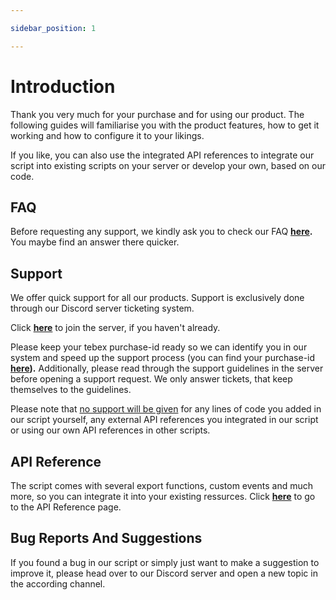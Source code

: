 ```yaml
---

sidebar_position: 1

---
```


  

# Introduction
Thank you very much for your purchase and for using our product. The following guides will familiarise you with the product features, how to get it working and how to configure it to your likings.

If you like, you can also use the integrated API references to integrate our script into existing scripts on your server or develop your own, based on our code.

## FAQ
Before requesting any support, we kindly ask you to check our FAQ **[here](/).**
You maybe find an answer there quicker.

## Support
We offer quick support for all our products. Support is exclusively done through our Discord server ticketing system.

Click **[here](https://www.discord.com)** to join the server, if you haven't already.

Please keep your tebex purchase-id ready so we can identify you in our system and speed up the support process (you can find your purchase-id **[here](https://www.google.com)).**
Additionally, please read through the support guidelines in the server before opening a support request. We only answer tickets, that keep themselves to the guidelines.

Please note that <u>no support will be given</u> for any lines of code you added in our script yourself, any external API references you integrated in our script or using our own API references in other scripts.

## API Reference
The script comes with several export functions, custom events and much more, so you can integrate it into your existing ressurces. Click **[here](/)** to go to the API Reference page.


## Bug Reports And Suggestions
If you found a bug in our script or simply just want to make a suggestion to improve it, please head over to our Discord server and open a new topic in the according channel. 